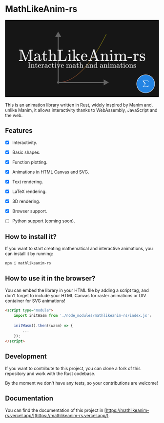 # MathLikeAnim-rs

![MathLikeAnim-rs](https://github.com/MathItYT/mathlikeanim-rs/blob/master/banner.png "MathLikeAnim-rs")

This is an animation library written in Rust, widely inspired by [Manim](https://manim.community/) and, unlike Manim, it allows interactivity thanks to WebAssembly, JavaScript and the web.


## Features
- [x] Interactivity.
- [x] Basic shapes.
- [x] Function plotting.
- [x] Animations in HTML Canvas and SVG.
- [x] Text rendering.
- [x] LaTeX rendering.
- [x] 3D rendering.
- [x] Browser support.
- [ ] Python support (coming soon).


## How to install it?
If you want to start creating mathematical and interactive animations, you can install it by running:

```bash
npm i mathlikeanim-rs
```


## How to use it in the browser?
You can embed the library in your HTML file by adding a script tag, and don't forget to include your HTML Canvas for raster animations or DIV container for SVG animations!

```html
<script type="module">
    import initWasm from './node_modules/mathlikeanim-rs/index.js';

    initWasm().then((wasm) => {
        ...
    });
</script>
```


## Development
If you want to contribute to this project, you can clone a fork of this repository and work with the Rust codebase.

By the moment we don't have any tests, so your contributions are welcome!


## Documentation
You can find the documentation of this project in [https://mathlikeanim-rs.vercel.app/](https://mathlikeanim-rs.vercel.app/).